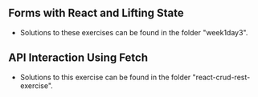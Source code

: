 ## Forms with React and Lifting State
- Solutions to these exercises can be found in the folder "week1day3".

## API Interaction Using Fetch
- Solutions to this exercise can be found in the folder "react-crud-rest-exercise".